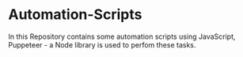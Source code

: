 # Automation-Scripts
In this Repository contains some automation scripts using JavaScript,
Puppeteer - a Node library is used to perfom these tasks.

